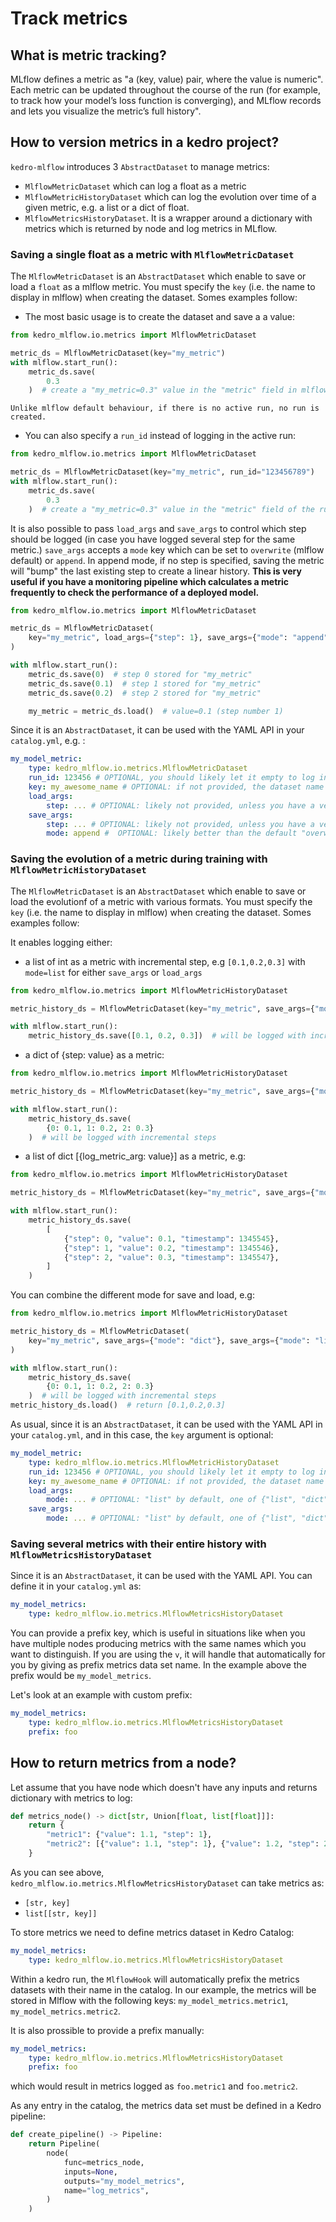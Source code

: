 # Track metrics

## What is metric tracking?

MLflow defines a metric as "a (key, value) pair, where the value is numeric". Each metric can be updated throughout the course of the run (for example, to track how your model’s loss function is converging), and MLflow records and lets you visualize the metric’s full history".

## How to version metrics in a kedro project?

`kedro-mlflow` introduces 3 ``AbstractDataset`` to manage metrics:
- ``MlflowMetricDataset`` which can log a float as a metric
- ``MlflowMetricHistoryDataset`` which can log the evolution over time of a given metric, e.g. a list or a dict of float.
- ``MlflowMetricsHistoryDataset``. It is a wrapper around a dictionary with metrics which is returned by node and log metrics in MLflow.

### Saving a single float as a metric with ``MlflowMetricDataset``

The ``MlflowMetricDataset`` is an ``AbstractDataset`` which enable to save or load a ``float`` as a mlflow metric. You must specify the ``key`` (i.e. the name to display in mlflow) when creating the dataset. Somes examples follow:

- The most basic usage is to create the dataset and save a a value:

```python
from kedro_mlflow.io.metrics import MlflowMetricDataset

metric_ds = MlflowMetricDataset(key="my_metric")
with mlflow.start_run():
    metric_ds.save(
        0.3
    )  # create a "my_metric=0.3" value in the "metric" field in mlflow UI
```

```{warning}
Unlike mlflow default behaviour, if there is no active run, no run is created.
```

- You can also specify a ``run_id`` instead of logging in the active run:

```python
from kedro_mlflow.io.metrics import MlflowMetricDataset

metric_ds = MlflowMetricDataset(key="my_metric", run_id="123456789")
with mlflow.start_run():
    metric_ds.save(
        0.3
    )  # create a "my_metric=0.3" value in the "metric" field of the run 123456789
```

It is also possible to pass ``load_args`` and ``save_args`` to control which step should be logged (in case you have logged several step for the same metric.) ``save_args`` accepts a ``mode`` key which can be set to ``overwrite`` (mlflow default) or ``append``. In append mode, if no step is specified, saving the metric will "bump" the last existing step to create a linear history. **This is very useful if you have a monitoring pipeline which calculates a metric frequently to check the performance of a deployed model.**

```python
from kedro_mlflow.io.metrics import MlflowMetricDataset

metric_ds = MlflowMetricDataset(
    key="my_metric", load_args={"step": 1}, save_args={"mode": "append"}
)

with mlflow.start_run():
    metric_ds.save(0)  # step 0 stored for "my_metric"
    metric_ds.save(0.1)  # step 1 stored for "my_metric"
    metric_ds.save(0.2)  # step 2 stored for "my_metric"

    my_metric = metric_ds.load()  # value=0.1 (step number 1)
```

Since it is an ``AbstractDataset``, it can be used with the YAML API in your ``catalog.yml``, e.g. :

```yaml
my_model_metric:
    type: kedro_mlflow.io.metrics.MlflowMetricDataset
    run_id: 123456 # OPTIONAL, you should likely let it empty to log in the current run
    key: my_awesome_name # OPTIONAL: if not provided, the dataset name will be sued (here "my_model_metric")
    load_args:
        step: ... # OPTIONAL: likely not provided, unless you have a very good reason to do so
    save_args:
        step: ... # OPTIONAL: likely not provided, unless you have a very good reason to do so
        mode: append #  OPTIONAL: likely better than the default "overwrite". Will be ignored if "step" is provided.
```

### Saving the evolution of a metric during training with ``MlflowMetricHistoryDataset``

The ``MlflowMetricDataset`` is an ``AbstractDataset`` which enable to save or load the evolutionf of a metric with various formats. You must specify the ``key`` (i.e. the name to display in mlflow) when creating the dataset. Somes examples follow:

It enables logging either:
  - a list of int as a metric with incremental step, e.g ``[0.1,0.2,0.3]`` with ``mode=list`` for either ``save_args`` or ``load_args``

```python
from kedro_mlflow.io.metrics import MlflowMetricHistoryDataset

metric_history_ds = MlflowMetricDataset(key="my_metric", save_args={"mode": "list"})

with mlflow.start_run():
    metric_history_ds.save([0.1, 0.2, 0.3])  # will be logged with incremental steps
```
  - a dict of {step: value} as a metric:

```python
from kedro_mlflow.io.metrics import MlflowMetricHistoryDataset

metric_history_ds = MlflowMetricDataset(key="my_metric", save_args={"mode": "dict"})

with mlflow.start_run():
    metric_history_ds.save(
        {0: 0.1, 1: 0.2, 2: 0.3}
    )  # will be logged with incremental steps
```

  - a list of dict [{log_metric_arg: value}] as a metric, e.g:

```python
from kedro_mlflow.io.metrics import MlflowMetricHistoryDataset

metric_history_ds = MlflowMetricDataset(key="my_metric", save_args={"mode": "history"})

with mlflow.start_run():
    metric_history_ds.save(
        [
            {"step": 0, "value": 0.1, "timestamp": 1345545},
            {"step": 1, "value": 0.2, "timestamp": 1345546},
            {"step": 2, "value": 0.3, "timestamp": 1345547},
        ]
    )
```

You can combine the different mode for save and load, e.g:

```python
from kedro_mlflow.io.metrics import MlflowMetricHistoryDataset

metric_history_ds = MlflowMetricDataset(
    key="my_metric", save_args={"mode": "dict"}, save_args={"mode": "list"}
)

with mlflow.start_run():
    metric_history_ds.save(
        {0: 0.1, 1: 0.2, 2: 0.3}
    )  # will be logged with incremental steps
metric_history_ds.load()  # return [0.1,0.2,0.3]
```

As usual, since it is an ``AbstractDataset``, it can be used with the YAML API in your ``catalog.yml``, and in this case, the ``key`` argument is optional:

```yaml
my_model_metric:
    type: kedro_mlflow.io.metrics.MlflowMetricHistoryDataset
    run_id: 123456 # OPTIONAL, you should likely let it empty to log in the current run
    key: my_awesome_name # OPTIONAL: if not provided, the dataset name will be used (here "my_model_metric")
    load_args:
        mode: ... # OPTIONAL: "list" by default, one of {"list", "dict", "history"}
    save_args:
        mode: ... # OPTIONAL: "list" by default, one of {"list", "dict", "history"}
```

### Saving several metrics with their entire history with ``MlflowMetricsHistoryDataset``

Since it is an ``AbstractDataset``, it can be used with the YAML API. You can define it in your ``catalog.yml`` as:

```yaml
my_model_metrics:
    type: kedro_mlflow.io.metrics.MlflowMetricsHistoryDataset
```

You can provide a prefix key, which is useful in situations like when you have multiple nodes producing metrics with the same names which you want to distinguish. If you are using the ``v``, it will handle that automatically for you by giving as prefix metrics data set name. In the example above the prefix would be ``my_model_metrics``.

Let's look at an example with custom prefix:

```yaml
my_model_metrics:
    type: kedro_mlflow.io.metrics.MlflowMetricsHistoryDataset
    prefix: foo
```

## How to return metrics from a node?

Let assume that you have node which doesn't have any inputs and returns dictionary with metrics to log:

```python
def metrics_node() -> dict[str, Union[float, list[float]]]:
    return {
        "metric1": {"value": 1.1, "step": 1},
        "metric2": [{"value": 1.1, "step": 1}, {"value": 1.2, "step": 2}],
    }
```

As you can see above, ``kedro_mlflow.io.metrics.MlflowMetricsHistoryDataset`` can take metrics as:

- ``[str, key]``
- ``list[[str, key]]``

To store metrics we need to define metrics dataset in Kedro Catalog:

```yaml
my_model_metrics:
    type: kedro_mlflow.io.metrics.MlflowMetricsHistoryDataset
```

Within a kedro run, the ``MlflowHook`` will automatically prefix the metrics datasets with their name in the catalog. In our example, the metrics will be stored in Mlflow with the following keys: ``my_model_metrics.metric1``, ``my_model_metrics.metric2``.

It is also prossible to provide a prefix manually:

```yaml
my_model_metrics:
    type: kedro_mlflow.io.metrics.MlflowMetricsHistoryDataset
    prefix: foo
```

which would result in metrics logged as ``foo.metric1`` and ``foo.metric2``.

As any entry in the catalog, the metrics data set must be defined in a Kedro pipeline:

```python
def create_pipeline() -> Pipeline:
    return Pipeline(
        node(
            func=metrics_node,
            inputs=None,
            outputs="my_model_metrics",
            name="log_metrics",
        )
    )
```
